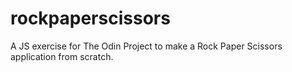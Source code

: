 # rockpaperscissors
A JS exercise for The Odin Project to make a Rock Paper Scissors application from scratch.
